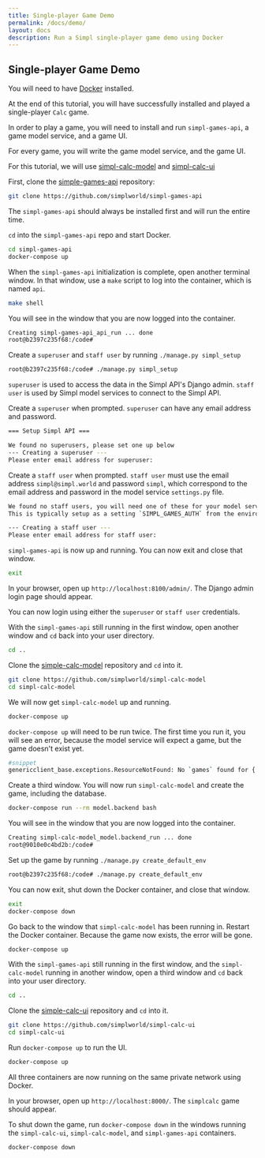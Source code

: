 ```yaml
---
title: Single-player Game Demo
permalink: /docs/demo/
layout: docs
description: Run a Simpl single-player game demo using Docker
---
```


## Single-player Game Demo

You will need to have [Docker](https://www.docker.com/) installed.

At the end of this tutorial, you will have successfully installed and played a single-player `Calc` game.

In order to play a game, you will need to install and run `simpl-games-api`, a game model service, and a game UI.

For every game, you will write the game model service, and the game UI. 

For this tutorial, we will use [simpl-calc-model](https://github.com/simplworld/simpl-calc-model) and [simpl-calc-ui](https://github.com/simplworld/simpl-calc-ui)

First, clone the [simple-games-api](https://github.com/simplworld/simpl-games-api) repository:

```bash
git clone https://github.com/simplworld/simpl-games-api
```

The `simpl-games-api` should always be installed first and will run the entire time.

`cd` into the `simpl-games-api` repo and start Docker.

```bash
cd simpl-games-api
docker-compose up
```

When the `simpl-games-api` initialization is complete, open another terminal window. In that window, use a `make` script to log into the container, which is named `api`.

```bash
make shell
```

You will see in the window that you are now logged into the container.

```bash
Creating simpl-games-api_api_run ... done
root@b2397c235f68:/code# 
```

Create a `superuser` and `staff user` by running `./manage.py simpl_setup` 

```bash
root@b2397c235f68:/code# ./manage.py simpl_setup
```

`superuser` is used to access the data in the Simpl API's Django admin. `staff user` is used by Simpl model services to connect to the Simpl API.

Create a `superuser` when prompted. `superuser` can have any email address and password.

```bash
=== Setup Simpl API ===

We found no superusers, please set one up below
--- Creating a superuser ---
Please enter email address for superuser: 
```

Create a `staff user` when prompted. `staff user` must use the email address `simpl@simpl.world` and password `simpl`, which correspond to the email address and password in the model service `settings.py` file.

```bash
We found no staff users, you will need one of these for your model service to connect to the Simpl API
This is typically setup as a setting `SIMPL_GAMES_AUTH` from the environment variables `SIMPL_USER` and `SIMPL_PASS`

--- Creating a staff user ---
Please enter email address for staff user: 
```

`simpl-games-api` is now up and running. You can now exit and close that window.

```bash
exit
```

In your browser, open up `http://localhost:8100/admin/`. The Django admin login page should appear.

You can now login using either the `superuser` or `staff user` credentials.

With the `simpl-games-api` still running in the first window, open another window and `cd` back into your user directory.

```bash
cd ..
```

Clone the [simple-calc-model](https://github.com/simplworld/simpl-calc-model) repository and `cd` into it.

```bash
git clone https://github.com/simplworld/simpl-calc-model
cd simpl-calc-model
```

We will now get `simpl-calc-model` up and running. 

```bash
docker-compose up
```

`docker-compose up` will need to be run twice. The first time you run it, you will see an error, because the model service will expect a game, but the game doesn't exist yet.

```bash
#snippet
genericclient_base.exceptions.ResourceNotFound: No `games` found for {'slug': 'simpl-calc'}
```

Create a third window. You will now run `simpl-calc-model` and create the game, including the database.

```bash
docker-compose run --rm model.backend bash
```

You will see in the window that you are now logged into the container.

```bash
Creating simpl-calc-model_model.backend_run ... done
root@9010e0c4bd2b:/code#                                                                 
```

Set up the game by running `./manage.py create_default_env` 

```bash
root@b2397c235f68:/code# ./manage.py create_default_env
```

You can now exit, shut down the Docker container, and close that window.

```bash
exit
docker-compose down
```

Go back to the window that `simpl-calc-model` has been running in. Restart the Docker container. Because the game now exists, the error will be gone.

```bash
docker-compose up
```

With the `simpl-games-api` still running in the first window, and the `simpl-calc-model` running in another window, open a third window and `cd` back into your user directory.

```bash
cd ..
```

Clone the [simple-calc-ui](https://github.com/simplworld/simpl-calc-ui) repository and `cd` into it.

```bash
git clone https://github.com/simplworld/simpl-calc-ui
cd simpl-calc-ui
```

Run `docker-compose up` to run the UI.

```bash
docker-compose up
```

All three containers are now running on the same private network using Docker.

In your browser, open up `http://localhost:8000/`. The `simplcalc` game should appear.

To shut down the game, run `docker-compose down` in the windows running the `simpl-calc-ui`, `simpl-calc-model`, and `simpl-games-api` containers. 

```bash
docker-compose down
```